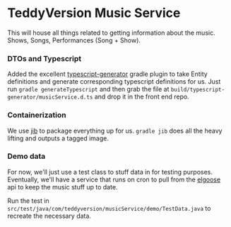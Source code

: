 # TeddyVersion Music Service

This will house all things related to getting information about the music. Shows, Songs, Performances (Song + Show).

### DTOs and Typescript

Added the excellent [typescript-generator](https://github.com/vojtechhabarta/typescript-generator) gradle plugin to take Entity definitions and generate corresponding typescript definitions for us. Just run `gradle generateTypescript` and then grab the file at `build/typescript-generator/musicService.d.ts` and drop it in the front end repo.

### Containerization

We use [jib]() to package everything up for us. `gradle jib` does all the heavy lifting and outputs a tagged image.

### Demo data

For now, we'll just use a test class to stuff data in for testing purposes. Eventually, we'll have a service that runs on cron to pull from the [elgoose](https://elgoose.net/api/docs/) api to keep the music stuff up to date.

Run the test in `src/test/java/com/teddyversion/musicService/demo/TestData.java` to recreate the necessary data.

